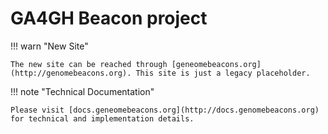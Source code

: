 # GA4GH Beacon project

!!! warn "New Site"

    The new site can be reached through [geneomebeacons.org](http://genomebeacons.org). This site is just a legacy placeholder.

!!! note "Technical Documentation"

    Please visit [docs.geneomebeacons.org](http://docs.genomebeacons.org) for technical and implementation details.

